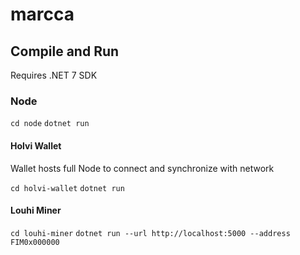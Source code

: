 # marcca

## Compile and Run
Requires .NET 7 SDK

### Node
`cd node`
`dotnet run`

#### Holvi Wallet
Wallet hosts full Node to connect and synchronize with network

`cd holvi-wallet`
`dotnet run`

#### Louhi Miner
`cd louhi-miner`
`dotnet run --url http://localhost:5000 --address FIM0x000000`
